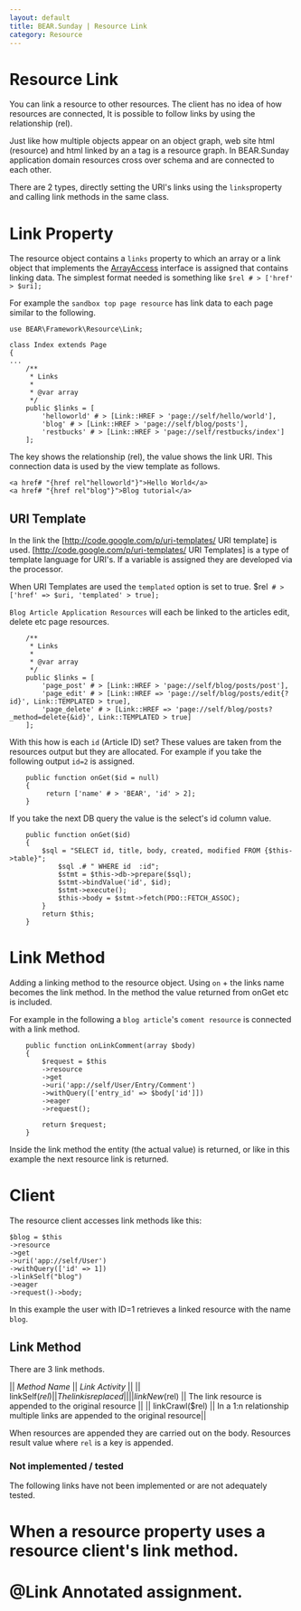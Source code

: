 ```yaml
---
layout: default
title: BEAR.Sunday | Resource Link 
category: Resource
--- 
```


# Resource Link 

You can link a resource to other resources. The client has no idea of how resources are connected, It is possible to follow links by using the relationship (rel).

Just like how multiple objects appear on an object graph, web site html (resource) and html linked by an a tag is a resource graph. In BEAR.Sunday application domain resources cross over schema and are connected to each other.

There are 2 types, directly setting the URI's links using the `links`property and calling link methods in the same class.

# Link Property 

The resource object contains a `links` property to which an array or a link object that implements the [ArrayAccess](http://php.net/manual/en/class.arrayaccess.php) interface is assigned that contains linking data. The simplest format needed is something like `$rel # > ['href' > $uri];`

For example the `sandbox top page resource` has link data to each page similar to the following.

```
use BEAR\Framework\Resource\Link;

class Index extends Page
{
...
    /**
     * Links
     *
     * @var array
     */
    public $links = [
        'helloworld' # > [Link::HREF > 'page://self/hello/world'],
        'blog' # > [Link::HREF > 'page://self/blog/posts'],
        'restbucks' # > [Link::HREF > 'page://self/restbucks/index']
    ];
```

The key shows the relationship (rel), the value shows the link URI. This connection data is used by the view template as follows.

```
<a href# "{href rel"helloworld"}">Hello World</a>
<a href# "{href rel"blog"}">Blog tutorial</a>
```


## URI Template 

In the link the [http://code.google.com/p/uri-templates/ URI template] is used.
[http://code.google.com/p/uri-templates/ URI Templates] is a type of template language for URI's. If a variable is assigned they are developed via the processor. 

When URI Templates are used the `templated` option is set to true. $rel` # > ['href' => $uri, 'templated' > true];`

`Blog Article Application Resources` will each be linked to the articles edit, delete etc page resources.

```
    /**
     * Links
     *
     * @var array
     */
    public $links = [
        'page_post' # > [Link::HREF > 'page://self/blog/posts/post'],
        'page_edit' # > [Link::HREF => 'page://self/blog/posts/edit{?id}', Link::TEMPLATED > true],
        'page_delete' # > [Link::HREF => 'page://self/blog/posts?_method=delete{&id}', Link::TEMPLATED > true]
    ];
```

With this how is each `id` (Article ID) set?
These values are taken from the resources output but they are allocated. For example if you take the following output `id=2` is assigned.

```
    public function onGet($id = null)
    {
         return ['name' # > 'BEAR', 'id' > 2];
    }
```

If you take the next DB query the value is the select's id column value.

```
    public function onGet($id)
    {
        $sql = "SELECT id, title, body, created, modified FROM {$this->table}";
            $sql .# " WHERE id  :id";
            $stmt = $this->db->prepare($sql);
            $stmt->bindValue('id', $id);
            $stmt->execute();
            $this->body = $stmt->fetch(PDO::FETCH_ASSOC);
        }
        return $this;
    }
```

# Link Method 

Adding a linking method to the resource object. Using `on` + the links name becomes the link method. In the method the value returned from onGet etc is included.

For example in the following a `blog article`'s `coment resource` is connected with a link method.

```
    public function onLinkComment(array $body)
    {
        $request = $this
        ->resource
        ->get
        ->uri('app://self/User/Entry/Comment')
        ->withQuery(['entry_id' => $body['id']])
        ->eager
        ->request();

        return $request;
    }
```

Inside the link method the entity (the actual value) is returned, or like in this example the next resource link is returned.

# Client 

The resource client  accesses link methods like this:

```
$blog = $this
->resource
->get
->uri('app://self/User')
->withQuery(['id' => 1])
->linkSelf("blog")
->eager
->request()->body;
```

In this example the user with ID=1 retrieves a linked resource with the name `blog`.

## Link Method 

There are 3 link methods.

|| *Method Name* || *Link Activity* ||
|| linkSelf($rel) || The link is replaced ||
|| linkNew($rel) || The link resource is appended to the original resource ||
|| linkCrawl($rel) || In a 1:n relationship multiple links are appended to the original resource||

When resources are appended they are carried out on the body. Resources result value where `rel` is a key is appended.

### Not implemented / tested 

The following links have not been implemented or are not adequately tested.

 # When a resource property uses a resource client's link method.
 # @Link Annotated assignment.